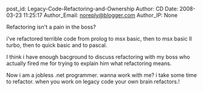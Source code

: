 post_id: Legacy-Code-Refactoring-and-Ownership
Author: CD
Date: 2008-03-23 11:25:17
Author_Email: noreply@blogger.com
Author_IP: None

Refactoring isn't a pain in the boss?

i've  refactored terrible code from prolog to msx basic, then to msx basic II
turbo, then to quick basic and to pascal.

I think i have enough bacground to discuss refactoring with my boss who
actually fired me for trying to explain him what refactoring means.

Now i am a jobless .net programmer. wanna work with me? i take some time to
refactor. when you work on legacy code your own brain refactors.!
